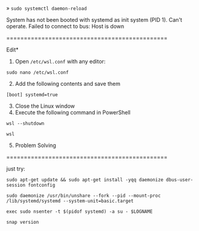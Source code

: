 » `sudo systemctl daemon-reload`

System has not been booted with systemd as init system (PID 1). Can't operate.
Failed to connect to bus: Host is down

==============================================

Edit*

1. Open `/etc/wsl.conf` with any editor:

`sudo nano /etc/wsl.conf`

2. Add the following contents and save them

`[boot]
systemd=true`

3. Close the Linux window
4. Execute the following command in PowerShell

`wsl --shutdown`

`wsl`

5. Problem Solving

==============================================

just try:

`sudo apt-get update && sudo apt-get install -yqq daemonize dbus-user-session fontconfig`

`sudo daemonize /usr/bin/unshare --fork --pid --mount-proc /lib/systemd/systemd --system-unit=basic.target`

`exec sudo nsenter -t $(pidof systemd) -a su - $LOGNAME`

`snap version`

